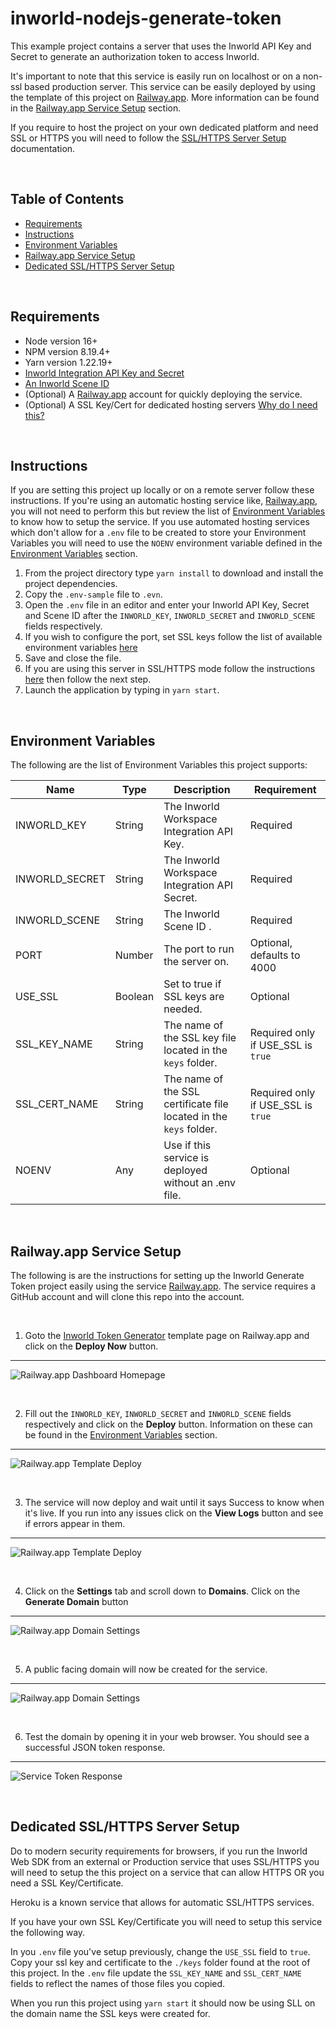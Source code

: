 # inworld-nodejs-generate-token

This example project contains a server that uses the Inworld API Key and Secret to generate an authorization token to access Inworld.

It's important to note that this service is easily run on localhost or on a non-ssl based production server. This service can be easily deployed by using the template of this project on [Railway.app](https://railway.app). More information can be found in the [Railway.app Service Setup](#railway-setup) section.

If you require to host the project on your own dedicated platform and need SSL or HTTPS you will need to follow the [SSL/HTTPS Server Setup](#server-setup) documentation.

<br>

## Table of Contents

- [Requirements](#requirements)
- [Instructions](#instructions)
- [Environment Variables](#env)
- [Railway.app Service Setup](#railway-setup)
- [Dedicated SSL/HTTPS Server Setup](#server-setup)

<br>

## Requirements <a id="requirements" name="requirements"></a>

- Node version 16+
- NPM version 8.19.4+
- Yarn version 1.22.19+
- [Inworld Integration API Key and Secret](https://studio.inworld.ai/)
- [An Inworld Scene ID](https://studio.inworld.ai/)
- (Optional) A [Railway.app](https://railway.app) account for quickly deploying the service.
- (Optional) A SSL Key/Cert for dedicated hosting servers [Why do I need this?](#server-setup)

<br>

## Instructions <a id="instructions" name="instructions"></a>

If you are setting this project up locally or on a remote server follow these instructions. If you're using an automatic hosting service like, [Railway.app](https://railway.app), you will not need to perform this but review the list of [Environment Variables](#env) to know how to setup the service. If you use automated hosting services which don't allow for a `.env` file to be created to store your Environment Variables you will need to use the `NOENV` environment variable defined in the [Environment Variables](#env) section.

1. From the project directory type `yarn install` to download and install the project dependencies.
1. Copy the `.env-sample` file to `.evn`.
1. Open the `.env` file in an editor and enter your Inworld API Key, Secret and Scene ID after the `INWORLD_KEY`, `INWORLD_SECRET` and `INWORLD_SCENE` fields respectively.
1. If you wish to configure the port, set SSL keys follow the list of available environment variables [here](#env)
1. Save and close the file.
1. If you are using this server in SSL/HTTPS mode follow the instructions [here](#server-setup) then follow the next step.
1. Launch the application by typing in `yarn start`.

<br>

## Environment Variables <a id="env" name="env"></a>

The following are the list of Environment Variables this project supports:

| Name           | Type    | Description                                                        | Requirement                        |
| -------------- | ------- | ------------------------------------------------------------------ | ---------------------------------- |
| INWORLD_KEY    | String  | The Inworld Workspace Integration API Key.                         | Required                           |
| INWORLD_SECRET | String  | The Inworld Workspace Integration API Secret.                      | Required                           |
| INWORLD_SCENE  | String  | The Inworld Scene ID .                                             | Required                           |
| PORT           | Number  | The port to run the server on.                                     | Optional, defaults to 4000         |
| USE_SSL        | Boolean | Set to true if SSL keys are needed.                                | Optional                           |
| SSL_KEY_NAME   | String  | The name of the SSL key file located in the `keys` folder.         | Required only if USE_SSL is `true` |
| SSL_CERT_NAME  | String  | The name of the SSL certificate file located in the `keys` folder. | Required only if USE_SSL is `true` |
| NOENV          | Any     | Use if this service is deployed without an .env file.              | Optional                           |

<br>

## Railway.app Service Setup <a id="railway-setup" name="railway-setup"></a>

The following is are the instructions for setting up the Inworld Generate Token project easily using the service [Railway.app](https://railway.app/). The service requires a GitHub account and will clone this repo into the account.

<br>

1. Goto the [Inworld Token Generator](https://railway.app/template/FIgbO1?referralCode=kc8zVG) template page on Railway.app and click on the **Deploy Now** button.

---

![Railway.app Dashboard Homepage](./imgs/img-1-a.png 'Railway.app Dashboard Homepage')

<br>

2. Fill out the `INWORLD_KEY`, `INWORLD_SECRET` and `INWORLD_SCENE` fields respectively and click on the **Deploy** button. Information on these can be found in the [Environment Variables](#env) section.

---

![Railway.app Template Deploy](./imgs/img-1-b.png 'Railway.app Template Deploy')

<br>

3. The service will now deploy and wait until it says Success to know when it's live. If you run into any issues click on the **View Logs** button and see if errors appear in them.

---

![Railway.app Template Deploy](./imgs/img-1-c.png 'Railway.app Template Deploy')

<br>

4. Click on the **Settings** tab and scroll down to **Domains**. Click on the **Generate Domain** button

---

![Railway.app Domain Settings](./imgs/img-1-d.png 'Railway.app Domain Settings')

<br>

5. A public facing domain will now be created for the service.

---

![Railway.app Domain Settings](./imgs/img-1-e.png 'Railway.app Domain Settings')

<br>

6. Test the domain by opening it in your web browser. You should see a successful JSON token response.

---

![Service Token Response](./imgs/img-1-f.png 'Service Token Response')

<br>

## Dedicated SSL/HTTPS Server Setup <a id="server-setup" name="server-setup"></a>

Do to modern security requirements for browsers, if you run the Inworld Web SDK from an external or Production service that uses SSL/HTTPS you will need to setup the this project on a service that can allow HTTPS OR you need a SSL Key/Certificate.

Heroku is a known service that allows for automatic SSL/HTTPS services.

If you have your own SSL Key/Certificate you will need to setup this service the following way.

In you `.env` file you've setup previously, change the `USE_SSL` field to `true`. Copy your ssl key and certificate to the `./keys` folder found at the root of this project. In the `.env` file update the `SSL_KEY_NAME` and `SSL_CERT_NAME` fields to reflect the names of those files you copied.

When you run this project using `yarn start` it should now be using SLL on the domain name the SSL keys were created for.

<br>
